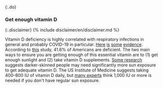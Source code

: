 {:.do}

### Get enough vitamin D

{:.disclaimer}
{% include disclaimer/en/disclaimer.md %}


Vitamin D deficiency is highly correlated with respiratory infections in general and probably COVID-19 in particular.
[Here](https://www.ncbi.nlm.nih.gov/pmc/articles/PMC5692194/) [is](https://www.liebertpub.com/doi/abs/10.1089/ped.2017.0750?journalCode=ped) [some](https://www.who.int/elena/titles/vitamind_pneumonia_children/en/) [evidence](https://www.cochranelibrary.com/cdsr/doi/10.1002/14651858.CD011597.pub2/full).
According to [this](https://www.ncbi.nlm.nih.gov/pubmed/21310306) study, 41.6% of Americans are deficient.
The two main ways to ensure you are getting enough of this essential vitamin are to (1) get enough sunlight and (2) take vitamin D supplements.
[Some research](https://www.sciencedirect.com/science/article/pii/B9780124158535000133) suggests darker-skinned people may need significantly more sun exposure to get adequate vitamin D.
The US Institute of Medicine suggests taking 400–800 IU of vitamin D daily, but [many experts](https://www.ncbi.nlm.nih.gov/pmc/articles/PMC2698592/) think 1,000 IU or more is needed if you don't have regular sun exposure.
